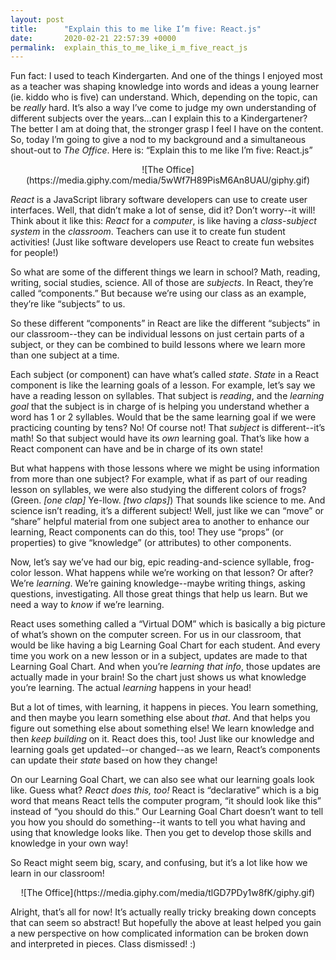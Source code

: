 ```yaml
---
layout: post
title:      "Explain this to me like I’m five: React.js"
date:       2020-02-21 22:57:39 +0000
permalink:  explain_this_to_me_like_i_m_five_react_js
---
```



Fun fact: I used to teach Kindergarten. And one of the things I enjoyed most as a teacher was shaping knowledge into words and ideas a young learner (ie. kiddo who is five) can understand. Which, depending on the topic, can be *really*  hard. It’s also a way I’ve come to judge my own understanding of different subjects over the years...can I explain this to a Kindergartener? The better I am at doing that, the stronger grasp I feel I have on the content. So, today I’m going to give a nod to my background and a simultaneous shout-out to *The Office*. Here is: “Explain this to me like I’m five: React.js”

<p align="center">
![The Office](https://media.giphy.com/media/5wWf7H89PisM6An8UAU/giphy.gif)
</p>

*React* is a JavaScript library software developers can use to create user interfaces. Well, that didn’t make a lot of sense, did it? Don’t worry--it will! Think about it like this: *React* for a *computer*, is like having a *class-subject system* in the *classroom*. Teachers can use it to create fun student activities! (Just like software developers use React to create fun websites for people!) 

So what are some of the different things we learn in school? Math, reading, writing, social studies, science. All of those are *subjects*. In React, they’re called “components.” But because we’re using our class as an example, they’re like “subjects” to us.

So these different “components” in React are like the different “subjects” in our classroom--they can be individual lessons on just certain parts of a subject, or they can be combined to build lessons where we learn more than one subject at a time.

Each subject (or component) can have what’s called *state*. *State* in a React component is like the learning goals of a lesson. For example, let’s say we have a reading lesson on syllables. That subject is *reading*, and the *learning goal* that the subject is in charge of is helping you understand whether a word has 1 or 2 syllables. Would that be the same learning goal if we were practicing counting by tens? No! Of course not! That *subject* is different--it’s math! So that subject would have its *own* learning goal. That’s like how a React component can have and be in charge of its own state!

But what happens with those lessons where we might be using information from more than one subject? For example, what if as part of our reading lesson on syllables, we were also studying the different colors of frogs? (Green. *[one clap]* Ye-llow. *[two claps]*) That sounds like science to me. And science isn’t reading, it’s a different subject! Well, just like we can “move”  or “share” helpful material from one subject area to another to enhance our learning, React components can do this, too! They use “props” (or properties) to give “knowledge” (or attributes) to other components.

Now, let’s say we’ve had our big, epic reading-and-science syllable, frog-color lesson. What happens while we’re working on that lesson? Or after? We’re *learning*. We’re gaining knowledge--maybe writing things, asking questions, investigating. All those great things that help us learn. But we need a way to *know* if we’re learning.	

React uses something called a “Virtual DOM” which is basically a big picture of what’s shown on the computer screen. For us in our classroom, that would be like having a big Learning Goal Chart for each student. And every time you work on a new lesson or in a subject, updates are made to that Learning Goal Chart. And when you’re *learning that info*, those updates are actually made in your brain! So the chart just shows us what knowledge you’re learning. The actual *learning* happens in your head! 

But a lot of times, with learning, it happens in pieces. You learn something, and then maybe you learn something else about *that*. And that helps you figure out something else about something else! We learn knowledge and then *keep building* on it. React does this, too! Just like our knowledge and learning goals get updated--or changed--as we learn, React’s components can update their *state* based on how they change!

On our Learning Goal Chart, we can also see what our learning goals look like. Guess what? *React does this, too!* React is “declarative” which is a big word that means React tells the computer program, “it should look like this” instead of “you should do this.” Our Learning Goal Chart doesn’t want to tell you how you should do something--it wants to tell you what having and using that knowledge looks like. Then you get to develop those skills and knowledge in your own 
way!

So React might seem big, scary, and confusing, but it’s a lot like how we learn in our classroom!

<p align="center">
![The Office](https://media.giphy.com/media/tlGD7PDy1w8fK/giphy.gif)
</p>
 
Alright, that’s all for now! It’s actually really tricky breaking down concepts that can seem so abstract! But hopefully the above at least helped you gain a new perspective on how complicated information can be broken down and interpreted in pieces. Class dismissed! :)

